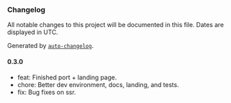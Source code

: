### Changelog

All notable changes to this project will be documented in this file. Dates are displayed in UTC.

Generated by [`auto-changelog`](https://github.com/CookPete/auto-changelog).

#### 0.3.0

- feat: Finished port + landing page.
- chore: Better dev environment, docs, landing, and tests.
- fix: Bug fixes on ssr.
